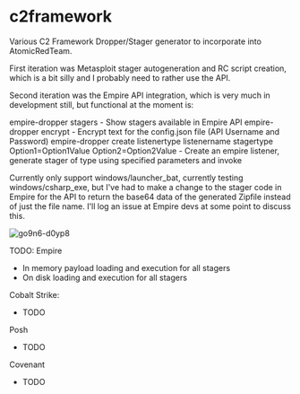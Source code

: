 # c2framework
Various C2 Framework Dropper/Stager generator to incorporate into AtomicRedTeam.

First iteration was Metasploit stager autogeneration and RC script creation, which is a bit silly and I probably need to rather use the API.

Second iteration was the Empire API integration, which is very much in development still, but functional at the moment is:

empire-dropper stagers - Show stagers available in Empire API
empire-dropper encrypt - Encrypt text for the config.json file (API Username and Password)
empire-dropper create listenertype listenername stagertype Option1=Option1Value Option2=Option2Value - Create an empire listener, generate stager of type using specified parameters and invoke

Currently only support windows/launcher_bat, currently testing windows/csharp_exe, but I've had to make a change to the stager code in Empire for the API to return the base64 data of the generated Zipfile instead of just the file name. I'll log an issue at Empire devs at some point to discuss this.

![go9n6-d0yp8](https://user-images.githubusercontent.com/171286/114510025-79c43180-9c36-11eb-9b2c-c6e65d287cd2.gif)

TODO:
Empire 
- In memory payload loading and execution for all stagers
- On disk loading and execution for all stagers

Cobalt Strike:
- TODO

Posh
- TODO

Covenant
- TODO
